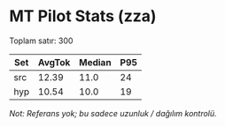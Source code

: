 # MT Pilot Stats (zza)

Toplam satır: 300

| Set | AvgTok | Median | P95 |
|-----|--------|--------|-----|
| src | 12.39 | 11.0 | 24 |
| hyp | 10.54 | 10.0 | 19 |

_Not: Referans yok; bu sadece uzunluk / dağılım kontrolü._